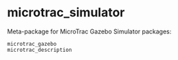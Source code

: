 # microtrac_simulator
Meta-package for MicroTrac Gazebo Simulator packages:

    microtrac_gazebo
    microtrac_description
